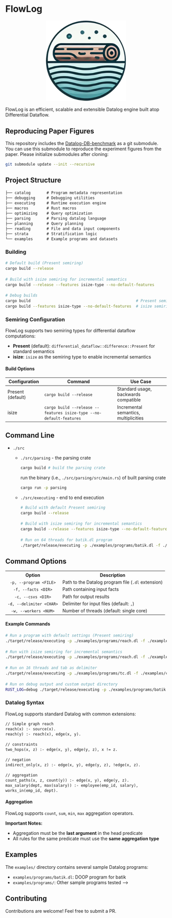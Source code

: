 # FlowLog

<p align="center"> <img src="flowlog.png" alt="flowlog_logo" width="250"/> </p>

FlowLog is an efficient, scalable and extensible Datalog engine built atop Differential Dataflow.

## Reproducing Paper Figures

This repository includes the [Datalog-DB-benchmark](https://github.com/HarukiMoriarty/Datalog-DB-benchmark) as a git submodule. You can use this submodule to reproduce the experiment figures from the paper. Please initialize submodules after cloning:

```bash
git submodule update --init --recursive
```

## Project Structure

```
├── catalog       # Program metadata representation
├── debugging     # Debugging utilities
├── executing     # Runtime execution engine
├── macros        # Rust macros
├── optimizing    # Query optimization
├── parsing       # Parsing datalog language
├── planning      # Query planning
├── reading       # File and data input components
├── strata        # Stratification logic
└── examples      # Example programs and datasets
```



### Building
```bash
# Default build (Present semiring)
cargo build --release

# Build with isize semiring for incremental semantics
cargo build --release --features isize-type --no-default-features

# Debug builds
cargo build                                              # Present semiring (default)
cargo build --features isize-type --no-default-features  # isize semiring
```

### Semiring Configuration

FlowLog supports two semiring types for differential dataflow computations:

- **Present** (default): `differential_dataflow::difference::Present` for standard semantics
- **isize**: `isize` as the semiring type to enable incremental semantics

#### Build Options

| Configuration | Command | Use Case |
|--------------|---------|----------|
| Present (default) | `cargo build --release` | Standard usage, backwards compatible |
| isize | `cargo build --release --features isize-type --no-default-features` | Incremental semantics, multiplicities |


## Command Line

- `./src`  
  - `./src/parsing` - the parsing crate
     
     ```bash
     cargo build # build the parsing crate
     ```
     
     run the binary (i.e., `./src/parsing/src/main.rs`) of built parsing crate
     ```bash
     cargo run -p parsing
     ```
  - `./src/executing` - end to end execution
      ```bash
      # Build with default Present semiring
      cargo build --release
      
      # Build with isize semiring for incremental semantics
      cargo build --release --features isize-type --no-default-features
      
      # Run on 64 threads for batik.dl program
      ./target/release/executing -p ./examples/programs/batik.dl -f ./examples/csvs -c ./examples/csvs -d $'\t' -w 64
      ```

## Command Options

<table>
<tr>
  <th align="center">Option</th>
  <th align="center">Description</th>
</tr>
<tr>
  <td align="center"><code>-p, --program &lt;FILE&gt;</code></td>
  <td>Path to the Datalog program file (<code>.dl</code> extension)</td>
</tr>
<tr>
  <td align="center"><code>-f, --facts &lt;DIR&gt;</code></td>
  <td>Path containing input facts</td>
</tr>
<tr>
  <td align="center"><code>-c, --csvs &lt;DIR&gt;</code></td>
  <td>Path for output results</td>
</tr>
<tr>
  <td align="center"><code>-d, --delimiter &lt;CHAR&gt;</code></td>
  <td>Delimiter for input files (default: <code>,</code>)</td>
</tr>
<tr>
  <td align="center"><code>-w, --workers &lt;NUM&gt;</code></td>
  <td>Number of threads (default: single core)</td>
</tr>
<!-- <tr>
  <td align="center"><code>-h, --help</code></td>
  <td>Print help information</td>
</tr> -->
</table>

#### Example Commands

```bash
# Run a program with default settings (Present semiring)
./target/release/executing -p ./examples/programs/reach.dl -f ./examples/facts

# Run with isize semiring for incremental semantics
./target/release/executing -p ./examples/programs/reach.dl -f ./examples/facts

# Run on 16 threads and tab as delimiter
./target/release/executing -p ./examples/programs/tc.dl -f ./examples/csvs -d $'\t' -w 16

# Run on debug output and custom output directory
RUST_LOG=debug ./target/release/executing -p ./examples/programs/batik.dl -f ./examples/csvs -c ./results
```



### Datalog Syntax

FlowLog supports standard Datalog with common extensions:

```datalog
// Simple graph reach
reach(x) :- source(x).
reach(y) :- reach(x), edge(x, y).

// constraints
two_hops(x, z) :- edge(x, y), edge(y, z), x != z.

// negation
indirect_only(x, z) :- edge(x, y), edge(y, z), !edge(x, z).

// aggregation
count_paths(x, z, count(y)) :- edge(x, y), edge(y, z).
max_salary(dept, max(salary)) :- employee(emp_id, salary), works_in(emp_id, dept).
```

#### Aggregation

FlowLog supports `count`, `sum`, `min`, `max` aggregation operators.

**Important Notes:**
- Aggregation must be the **last argument** in the head predicate
- All rules for the same predicate must use the **same aggregation type**


## Examples

The `examples/` directory contains several sample Datalog programs:

- `examples/programs/batik.dl`: DOOP program for batik
- `examples/programs/`: Other sample programs tested -->

<!-- ## Testing

To run all bundled correctness tests:

```bash
bash env_test.sh
```
This script will automatically:
1. Download and extract the test dataset and programs
2. Run each test program with its corresponding input
3. Verify output files against expected results

You should see ✅ PASSED for each program if everything is correct. -->


## Contributing

Contributions are welcome! Feel free to submit a PR.



